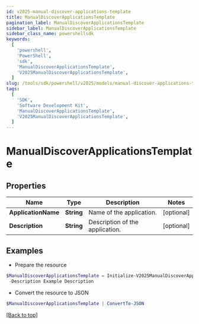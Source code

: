 ```yaml
---
id: v2025-manual-discover-applications-template
title: ManualDiscoverApplicationsTemplate
pagination_label: ManualDiscoverApplicationsTemplate
sidebar_label: ManualDiscoverApplicationsTemplate
sidebar_class_name: powershellsdk
keywords:
  [
    'powershell',
    'PowerShell',
    'sdk',
    'ManualDiscoverApplicationsTemplate',
    'V2025ManualDiscoverApplicationsTemplate',
  ]
slug: /tools/sdk/powershell/v2025/models/manual-discover-applications-template
tags:
  [
    'SDK',
    'Software Development Kit',
    'ManualDiscoverApplicationsTemplate',
    'V2025ManualDiscoverApplicationsTemplate',
  ]
---
```


# ManualDiscoverApplicationsTemplate

## Properties

| Name | Type | Description | Notes |
| --- | --- | --- | --- |
| **ApplicationName** | **String** | Name of the application. | [optional] |
| **Description** | **String** | Description of the application. | [optional] |

## Examples

- Prepare the resource

```powershell
$ManualDiscoverApplicationsTemplate = Initialize-V2025ManualDiscoverApplicationsTemplate  -ApplicationName Example Application `
 -Description Example Description
```

- Convert the resource to JSON

```powershell
$ManualDiscoverApplicationsTemplate | ConvertTo-JSON
```

[[Back to top]](#)
